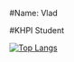 #Name: Vlad

#KHPI Student

[![Top Langs](https://github-readme-stats.vercel.app/api/top-langs/?VlADOOSit=anuraghazra&layout=compact)](https://github.com/anuraghazra/github-readme-stats)
